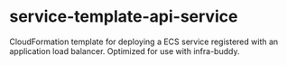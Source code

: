 # service-template-api-service
CloudFormation template for deploying a ECS service registered with an application load balancer. Optimized for use with infra-buddy.
